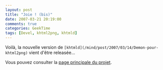 ```yaml
---
layout: post
title: "Joie ! (bis)"
date: 2007-03-21 20:19:00
comments: true
categories: GeekTime
tags: [Devel, khtml2png, khtmld]
---
```

Voilà, la nouvelle version de `[khtmld](/mind/post/2007/03/14/Demon-pour-khtml2png)` vient d'être releasée...

Vous pouvez consulter la [page principale du projet](http://wiki.goatpron.de/project/khtmld).
